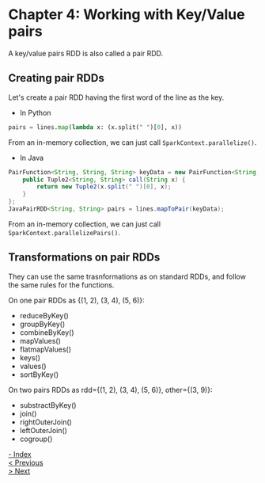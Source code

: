# Chapter 4: Working with Key/Value pairs

A key/value pairs RDD is also called a pair RDD.

## Creating pair RDDs
Let's create a pair RDD having the first word of the line as the key.
* In Python
```python
pairs = lines.map(lambda x: (x.split(" ")[0], x)) 
```
From an in-memory collection, we can just call `SparkContext.parallelize()`.

* In Java
```java
PairFunction<String, String, String> keyData = new PairFunction<String, String, String>() {
    public Tuple2<String, String> call(String x) {
        return new Tuple2(x.split(" ")[0], x);
    }
};
JavaPairRDD<String, String> pairs = lines.mapToPair(keyData);
```
From an in-memory collection, we can just call `SparkContext.parallelizePairs()`.

## Transformations on pair RDDs
They can use the same trasnformations as on standard RDDs, and follow the same rules for the functions.

On one pair RDDs as {(1, 2), (3, 4), (5, 6)}:
* reduceByKey()
* groupByKey()
* combineByKey()
* mapValues()
* flatmapValues()
* keys()
* values()
* sortByKey()

On two pairs RDDs as rdd={(1, 2), (3, 4), (5, 6)}, other={(3, 9)}:
* substractByKey()
* join()
* rightOuterJoin()
* leftOuterJoin()
* cogroup()

[- Index](./README.md)  
[< Previous](./Spark_chapter3.md)  
[> Next](./Spark_chapter5.md)
